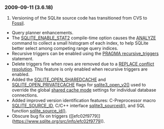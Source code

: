 ### 2009\-09\-11 (3\.6\.18\)

1. Versioning of the SQLite source code has transitioned from CVS to
 [Fossil](http://www.fossil-scm.org/).
- Query planner enhancements.
- The [SQLITE\_ENABLE\_STAT2](compile.html#enable_stat2) compile\-time option causes the [ANALYZE](lang_analyze.html)
 command to collect a small histogram of each index, to help SQLite better
 select among competing range query indices.
- Recursive triggers can be enabled using the [PRAGMA recursive\_triggers](pragma.html#pragma_recursive_triggers)
 statement.
- Delete triggers fire when rows are removed due to a
 [REPLACE conflict resolution](lang_conflict.html). This feature is only
 enabled when recursive triggers are enabled.
- Added the [SQLITE\_OPEN\_SHAREDCACHE](c3ref/c_open_autoproxy.html) and [SQLITE\_OPEN\_PRIVATECACHE](c3ref/c_open_autoproxy.html)
 flags for [sqlite3\_open\_v2()](c3ref/open.html) used to override the global
 [shared cache mode](sharedcache.html) settings for individual database connections.
- Added improved version identification features:
 C\-Preprocessor macro [SQLITE\_SOURCE\_ID](c3ref/c_source_id.html),
 C/C\+\+ interface [sqlite3\_sourceid()](c3ref/libversion.html), and SQL function [sqlite\_source\_id()](lang_corefunc.html#sqlite_source_id).
- Obscure bug fix on triggers
([\[efc02f9779]](https://www.sqlite.org/src/info/efc02f9779)).




